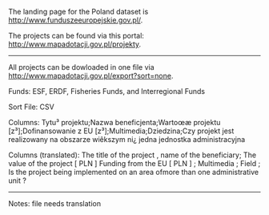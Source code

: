 The landing page for the Poland dataset is http://www.funduszeeuropejskie.gov.pl/. 

The projects can be found via this portal: http://www.mapadotacji.gov.pl/projekty. 

---

All projects can be dowloaded in one file via http://www.mapadotacji.gov.pl/export?sort=none. 

Funds: ESF, ERDF, Fisheries Funds, and Interregional Funds

Sort File: CSV

Columns: Tytu³ projektu;Nazwa beneficjenta;Wartoœæ projektu [z³];Dofinansowanie z EU [z³];Multimedia;Dziedzina;Czy projekt jest realizowany na obszarze wiêkszym ni¿ jedna jednostka administracyjna

Columns (translated): The title of the project , name of the beneficiary; The value of the project [ PLN ] Funding from the EU [ PLN ] ; Multimedia ; Field ; Is the project being implemented on an area of ​​more than one administrative unit ?

---

Notes: file needs translation